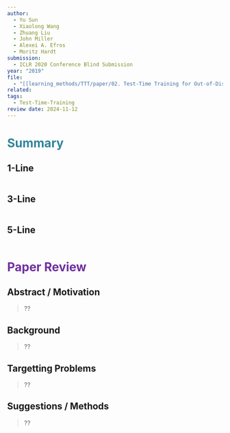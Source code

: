 ```yaml
---
author:
  - Yu Sun
  - Xiaolong Wang
  - Zhuang Liu
  - John Miller
  - Alexei A. Efros
  - Moritz Hardt
submission:
  - ICLR 2020 Conference Blind Submission
year: "2019"
file:
  - "[[learning_methods/TTT/paper/02. Test-Time Training for Out-of-Distribution Generalization.pdf|02. Test-Time Training for Out-of-Distribution Generalization]]"
related: 
tags:
  - Test-Time-Training
review date: 2024-11-12
---
```

# <font color="#31859b">Summary</font>

## 1-Line

```
```
## 3-Line

```
```
## 5-Line

```
```


# <font color="#7030a0">Paper Review</font>

## Abstract / Motivation

> ??

## Background

> ??

## Targetting Problems

> ??

## Suggestions / Methods

> ??


